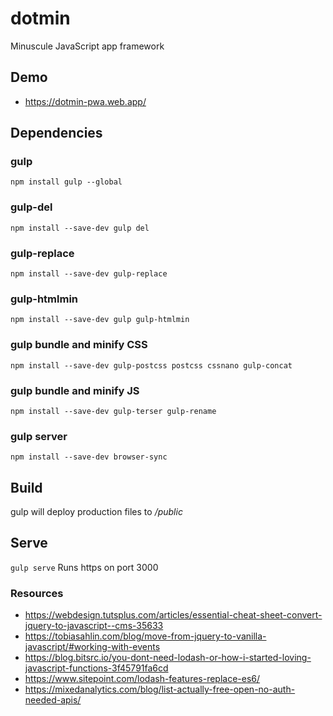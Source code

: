 # dotmin
Minuscule JavaScript app framework

## Demo
 - https://dotmin-pwa.web.app/
 
## Dependencies
### gulp
`npm install gulp --global`
### gulp-del
`npm install --save-dev gulp del`
### gulp-replace
`npm install --save-dev gulp-replace`
### gulp-htmlmin
`npm install --save-dev gulp gulp-htmlmin`
### gulp bundle and minify CSS
`npm install --save-dev gulp-postcss postcss cssnano gulp-concat`
### gulp bundle and minify JS
`npm install --save-dev gulp-terser gulp-rename`
### gulp server
`npm install --save-dev browser-sync`

## Build
gulp will deploy production files to */public*

## Serve
`gulp serve`
Runs https on port 3000

### Resources
- https://webdesign.tutsplus.com/articles/essential-cheat-sheet-convert-jquery-to-javascript--cms-35633
- https://tobiasahlin.com/blog/move-from-jquery-to-vanilla-javascript/#working-with-events
- https://blog.bitsrc.io/you-dont-need-lodash-or-how-i-started-loving-javascript-functions-3f45791fa6cd
- https://www.sitepoint.com/lodash-features-replace-es6/
- https://mixedanalytics.com/blog/list-actually-free-open-no-auth-needed-apis/
